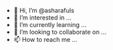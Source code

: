 - 👋 Hi, I’m @asharafuls
- 👀 I’m interested in ...
- 🌱 I’m currently learning ...
- 💞️ I’m looking to collaborate on ...
- 📫 How to reach me ...

<!---
asharafuls/asharafuls is a ✨ special ✨ repository because its `README.md` (this file) appears on your GitHub profile.
You can click the Preview link to take a look at your changes.
--->
